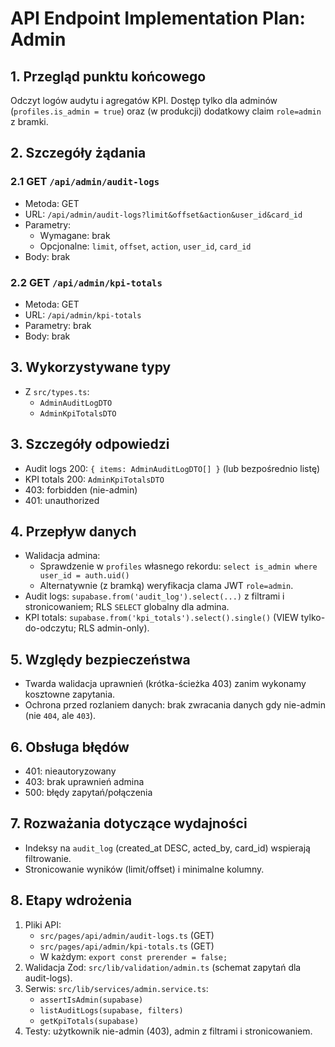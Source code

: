 # API Endpoint Implementation Plan: Admin

## 1. Przegląd punktu końcowego
Odczyt logów audytu i agregatów KPI. Dostęp tylko dla adminów (`profiles.is_admin = true`) oraz (w produkcji) dodatkowy claim `role=admin` z bramki.

## 2. Szczegóły żądania

### 2.1 GET `/api/admin/audit-logs`
- Metoda: GET
- URL: `/api/admin/audit-logs?limit&offset&action&user_id&card_id`
- Parametry:
  - Wymagane: brak
  - Opcjonalne: `limit`, `offset`, `action`, `user_id`, `card_id`
- Body: brak

### 2.2 GET `/api/admin/kpi-totals`
- Metoda: GET
- URL: `/api/admin/kpi-totals`
- Parametry: brak
- Body: brak

## 3. Wykorzystywane typy
- Z `src/types.ts`:
  - `AdminAuditLogDTO`
  - `AdminKpiTotalsDTO`

## 3. Szczegóły odpowiedzi
- Audit logs 200: `{ items: AdminAuditLogDTO[] }` (lub bezpośrednio listę)
- KPI totals 200: `AdminKpiTotalsDTO`
- 403: forbidden (nie-admin)
- 401: unauthorized

## 4. Przepływ danych
- Walidacja admina:
  - Sprawdzenie w `profiles` własnego rekordu: `select is_admin where user_id = auth.uid()`
  - Alternatywnie (z bramką) weryfikacja clama JWT `role=admin`.
- Audit logs: `supabase.from('audit_log').select(...)` z filtrami i stronicowaniem; RLS `SELECT` globalny dla admina.
- KPI totals: `supabase.from('kpi_totals').select().single()` (VIEW tylko-do-odczytu; RLS admin-only).

## 5. Względy bezpieczeństwa
- Twarda walidacja uprawnień (krótka-ścieżka 403) zanim wykonamy kosztowne zapytania.
- Ochrona przed rozlaniem danych: brak zwracania danych gdy nie-admin (nie `404`, ale `403`).

## 6. Obsługa błędów
- 401: nieautoryzowany
- 403: brak uprawnień admina
- 500: błędy zapytań/połączenia

## 7. Rozważania dotyczące wydajności
- Indeksy na `audit_log` (created_at DESC, acted_by, card_id) wspierają filtrowanie.
- Stronicowanie wyników (limit/offset) i minimalne kolumny.

## 8. Etapy wdrożenia
1. Pliki API:
   - `src/pages/api/admin/audit-logs.ts` (GET)
   - `src/pages/api/admin/kpi-totals.ts` (GET)
   - W każdym: `export const prerender = false;`
2. Walidacja Zod: `src/lib/validation/admin.ts` (schemat zapytań dla audit-logs).
3. Serwis: `src/lib/services/admin.service.ts`:
   - `assertIsAdmin(supabase)`
   - `listAuditLogs(supabase, filters)`
   - `getKpiTotals(supabase)`
4. Testy: użytkownik nie-admin (403), admin z filtrami i stronicowaniem.


